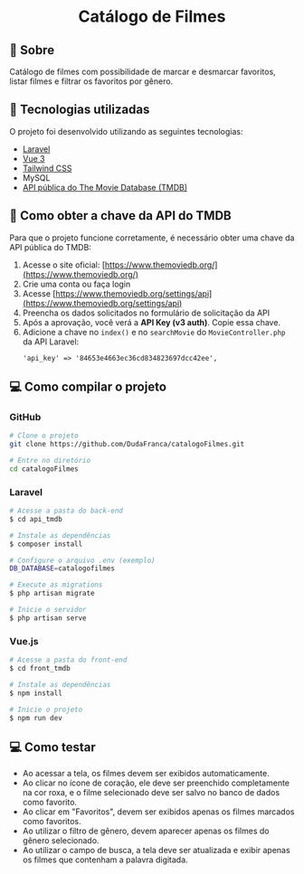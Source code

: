 <h1 align="center">Catálogo de Filmes</h1>

## 🔖 Sobre

Catálogo de filmes com possibilidade de marcar e desmarcar favoritos, listar filmes e filtrar os favoritos por gênero.

## 🚀 Tecnologias utilizadas

O projeto foi desenvolvido utilizando as seguintes tecnologias:

<ul>
    <li>
        <a href="https://laravel.com/docs/12.x">Laravel</a>
    </li>
    <li>
        <a href="https://vuejs.org/guide/introduction.html">Vue 3</a>
    </li>
    <li>
        <a href="https://tailwindcss.com/docs/installation/using-vite">Tailwind CSS</a>
    </li>
    <li>
        MySQL
    </li>
    <li>
        <a href="https://developer.themoviedb.org/reference/intro/getting-started">API pública do The Movie Database (TMDB)</a>
    </li>
</ul>

## 🔑 Como obter a chave da API do TMDB

Para que o projeto funcione corretamente, é necessário obter uma chave da API pública do TMDB:

1. Acesse o site oficial: [https://www.themoviedb.org/](https://www.themoviedb.org/)
2. Crie uma conta ou faça login
3. Acesse [https://www.themoviedb.org/settings/api](https://www.themoviedb.org/settings/api)
4. Preencha os dados solicitados no formulário de solicitação da API
5. Após a aprovação, você verá a **API Key (v3 auth)**. Copie essa chave.
6. Adicione a chave no `index()` e no `searchMovie` do `MovieController.php` da API Laravel:
   ```env
   'api_key' => '84653e4663ec36cd834823697dcc42ee',
   ```

## 💻 Como compilar o projeto

### GitHub

```bash
# Clone o projeto
git clone https://github.com/DudaFranca/catalogoFilmes.git

# Entre no diretório
cd catalogoFilmes

```

### Laravel

```bash
# Acesse a pasta do back-end
$ cd api_tmdb

# Instale as dependências
$ composer install

# Configure o arquivo .env (exemplo)
DB_DATABASE=catalogofilmes

# Execute as migrations
$ php artisan migrate

# Inicie o servidor
$ php artisan serve
```

### Vue.js

```bash
# Acesse a pasta do front-end
$ cd front_tmdb

# Instale as dependências
$ npm install

# Inicie o projeto
$ npm run dev
```

## 💻 Como testar

<ul>
    <li>
        Ao acessar a tela, os filmes devem ser exibidos automaticamente.
    </li>
    <li>
        Ao clicar no ícone de coração, ele deve ser preenchido completamente na cor roxa, e o filme selecionado deve ser salvo no banco de dados como favorito.
    </li>
    <li>
        Ao clicar em "Favoritos", devem ser exibidos apenas os filmes marcados como favoritos.
    </li>
    <li>
        Ao utilizar o filtro de gênero, devem aparecer apenas os filmes do gênero selecionado.
    </li>
    <li>
        Ao utilizar o campo de busca, a tela deve ser atualizada e exibir apenas os filmes que contenham a palavra digitada.
    </li>
</ul>
